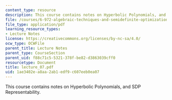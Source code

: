 ```yaml
---
content_type: resource
description: This course contains notes on Hyperbolic Polynomials, and SDP Representability.
file: /courses/6-972-algebraic-techniques-and-semidefinite-optimization-spring-2006/1ae3402ea8aa2ab1edf9c607eeb0ea07_lecture_07.pdf
file_type: application/pdf
learning_resource_types:
- Lecture Notes
license: https://creativecommons.org/licenses/by-nc-sa/4.0/
ocw_type: OCWFile
parent_title: Lecture Notes
parent_type: CourseSection
parent_uid: f88c71c5-5321-378f-be82-d3863039cff0
resourcetype: Document
title: lecture_07.pdf
uid: 1ae3402e-a8aa-2ab1-edf9-c607eeb0ea07
---
```

This course contains notes on Hyperbolic Polynomials, and SDP Representability.